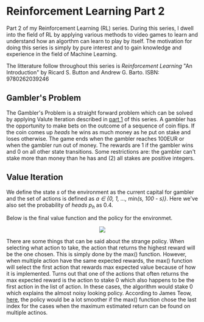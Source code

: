 # Reinforcement Learning Part 2

<p>Part 2 of my Reinforcement Learning (RL) series. During this series, I dwell into the field of RL by applying various methods to video games to learn and understand how an algorthm can learn to play by itself. The motivation for doing this series is simply by pure interest and to gain knowledge and experience in the field of Machine Learning.

The litterature follow throughout this series is <em>Reinforcement Learning</em> "An Introduction" by Ricard S. Button and Andrew G. Barto. 
ISBN: 9780262039246
</p>

## Gambler's Problem
The Gambler's Problem is a straight forward problem which can be solved by applying Valute Iteration described in [part 1](https://github.com/AdamOlsson/rl_policy_iteration) of this series. A gambler has the opportunity to make bets on the outcome of a sequence of coin flips. If the coin comes up *heads* he wins as much money as he put on stake and loses otherwise. The game ends when the gambler reaches 100EUR or when the gambler run out of money. The rewards are 1 if the gambler wins and 0 on all other state transitions. Some restrictions are: the gambler can't stake more than money than he has and (2) all stakes are positive integers.

## Value Iteration
We define the state <em>s</em> of the environment as the current capital for gambler and the set of actions is defined as <em> a ∈ {0, 1, ...,</em> min<em>(s, 100 - s)}</em>. Here we've also set the probability of *heads* <em>p<sub>h</sub></em> as 0.4.

Below is the final value function and the policy for the environmet.

<p align="center"><img src=https://github.com/AdamOlsson/rl_gamblers_problem/blob/master/plots.png></p>

There are some things that can be said about the strange policy. When selecting what action to take, the action that returns the highest reward will be the one chosen. This is simply done by the max() function. However, when multiple action have the same expected rewards, the max() function will select the first action that rewards max expected value because of how it is implemented. Turns out that one of the actions that often returns the max expected reward is the action to stake 0 which also happens to be the first action in the list of action. In these cases, the algorithm would stake 0 which explains the almost noisy looking policy. According to James Teow, [here](https://medium.com/@jaems33/gamblers-problem-b4e91040e58a), the policy would be a lot smoother if the max() function chose the last index for the cases when the maximum estimated return can be found on multiple actinos. 
